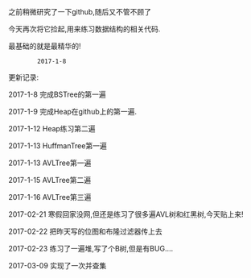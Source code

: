 ﻿之前稍微研究了一下github,随后又不管不顾了

今天再次将它捡起,用来练习数据结构的相关代码.

最基础的就是最精华的!

			2017-1-8

更新记录:

2017-1-8 完成BSTree的第一遍

2017-1-9 完成Heap在github上的第一遍.

2017-1-12 Heap练习第二遍

2017-1-13 HuffmanTree第一遍

2017-1-13 AVLTree第一遍

2017-1-15 AVLTree第二遍

2017-1-16 AVLTree第三遍

2017-02-21 寒假回家没网,但还是练习了很多遍AVL树和红黑树,今天贴上来!

2017-02-22 把昨天写的位图和布隆过滤器传上去

2017-02-23 练习了一遍堆,写了个B树,但是有BUG....

2017-03-09 实现了一次并查集